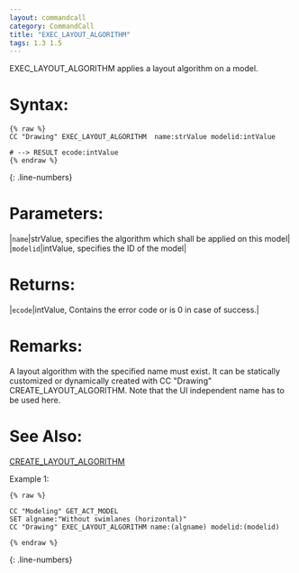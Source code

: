 ```yaml
---
layout: commandcall
category: CommandCall
title: "EXEC_LAYOUT_ALGORITHM"
tags: 1.3 1.5
---
```


EXEC_LAYOUT_ALGORITHM applies a layout algorithm on a model.

# Syntax:  

```adoscript
{% raw %}
CC "Drawing" EXEC_LAYOUT_ALGORITHM	name:strValue modelid:intValue

# --> RESULT ecode:intValue 
{% endraw %}
```
{: .line-numbers}

# Parameters:  

|`name`|strValue, specifies the algorithm which shall be applied on this model|
|`modelid`|intValue, specifies the ID of the model|

# Returns:  

|`ecode`|intValue, Contains the error code or is 0 in case of success.|


# Remarks:

A layout algorithm with the specified name must exist. It can be statically customized or dynamically created with  CC "Drawing" CREATE_LAYOUT_ALGORITHM. Note that the UI independent name has to be used here.

# See Also:  

[CREATE_LAYOUT_ALGORITHM](create_layout_algorithm.html "CREATE_LAYOUT_ALGORITHM")  


Example 1:

```adoscript
{% raw %}

CC "Modeling" GET_ACT_MODEL
SET algname:"Without swimlanes (horizontal)"
CC "Drawing" EXEC_LAYOUT_ALGORITHM name:(algname) modelid:(modelid)

{% endraw %}
```
{: .line-numbers}

